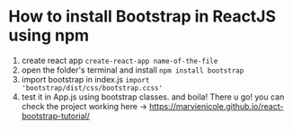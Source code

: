 # How to install Bootstrap in ReactJS using npm

1. create react app 
`create-react-app name-of-the-file`
2. open the folder's  terminal and install
`npm install bootstrap`
3. import bootstrap in index.js 
`import 'bootstrap/dist/css/bootstrap.ccss'`
4. test it in App.js using bootstrap classes. and boila! There u go! 
you can check the project working here -> https://marvienicole.github.io/react-bootstrap-tutorial/
